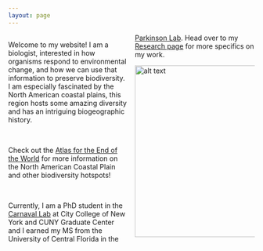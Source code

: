 ```yaml
---
layout: page
---
```



<div class="col2">

<p>
Welcome to my website! I am a biologist, interested in how organisms respond to 
environmental change, and how we can use that information to preserve biodiversity. I am 
especially fascinated by the North American coastal plains, 
this region hosts some amazing diversity and has an intriguing biogeographic history. 
</p>

<br>

<p>
Check out the <a href="images/north_american_coastal_plain.pdf">Atlas for the End of the 
World</a> for more information on the North American Coastal Plain and other biodiversity 
hotspots!
</p>

<br>

<p>
Currently, I am a PhD student in the <a href="http://www.carnavallab.org/">Carnaval Lab</a> 
at City College of New York and CUNY Graduate Center and I earned my MS from the 
University of Central Florida in the <a href="www.parkinsonlab.com/">Parkinson Lab</a>. Head over
to my <a href="Research">Research page</a> for more specifics on my work. 
</p>

<img src="/images/desk.png" alt="alt text" width="350">

</div>


<style>
  .col2 {
    columns: 2 200px;         /* number of columns and width in pixels*/
    -webkit-columns: 2 200px; /* chrome, safari */
    -moz-columns: 2 200px;    /* firefox */
  }
  .col3 {
    columns: 3 100px;
    -webkit-columns: 3 100px;
    -moz-columns: 3 100px;
  }
</style>


